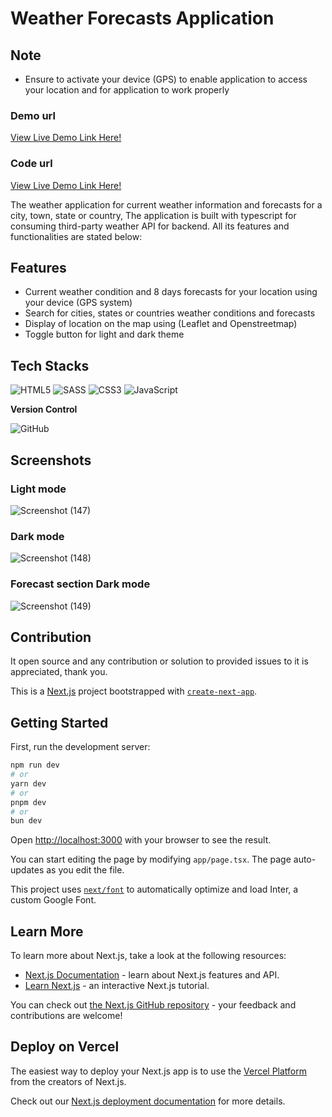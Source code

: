 # Weather Forecasts Application

## Note
- Ensure to activate your device (GPS) to enable application to access your location and for application to work properly

### Demo url
[View Live Demo Link Here!](https://weather-app-cloudify.vercel.app/)

### Code url
[View Live Demo Link Here!](https://github.com/Hamlanreh/weather_app/)


The weather application for current weather information and forecasts for a city, town, state or country, The application is built with typescript for consuming third-party weather API for backend. All its features and functionalities are stated below:

## Features

- Current weather condition and 8 days forecasts for your location using your device (GPS system)
- Search for cities, states or countries weather conditions and forecasts
- Display of location on the map using (Leaflet and Openstreetmap)
- Toggle button for light and dark theme

## Tech Stacks

![HTML5](https://img.shields.io/badge/html5-%23E34F26.svg?style=for-the-badge&logo=html5&logoColor=white)
![SASS](https://img.shields.io/badge/SASS-hotpink.svg?style=for-the-badge&logo=SASS&logoColor=white)
![CSS3](https://img.shields.io/badge/css3-%231572B6.svg?style=for-the-badge&logo=css3&logoColor=white)
![JavaScript](https://img.shields.io/badge/javascript-%23323330.svg?style=for-the-badge&logo=javascript&logoColor=%23F7DF1E)

**Version Control**

![GitHub](https://img.shields.io/badge/github-%23121011.svg?style=for-the-badge&logo=github&logoColor=white)


## Screenshots

### Light mode
![Screenshot (147)](https://github.com/Hamlanreh/weather_app/assets/101047579/8ee4465f-0963-408a-a157-c92183b66c43)
### Dark mode
![Screenshot (148)](https://github.com/Hamlanreh/weather_app/assets/101047579/acbdc6b2-d3c4-4d07-badb-caa5cb167fe9)
### Forecast section Dark mode
![Screenshot (149)](https://github.com/Hamlanreh/weather_app/assets/101047579/225dee1c-1934-4a2a-896a-8d9586b922c1)


## Contribution
It open source and any contribution or solution to provided issues to it is appreciated, thank you.


This is a [Next.js](https://nextjs.org/) project bootstrapped with [`create-next-app`](https://github.com/vercel/next.js/tree/canary/packages/create-next-app).

## Getting Started

First, run the development server:

```bash
npm run dev
# or
yarn dev
# or
pnpm dev
# or
bun dev
```

Open [http://localhost:3000](http://localhost:3000) with your browser to see the result.

You can start editing the page by modifying `app/page.tsx`. The page auto-updates as you edit the file.

This project uses [`next/font`](https://nextjs.org/docs/basic-features/font-optimization) to automatically optimize and load Inter, a custom Google Font.

## Learn More

To learn more about Next.js, take a look at the following resources:

- [Next.js Documentation](https://nextjs.org/docs) - learn about Next.js features and API.
- [Learn Next.js](https://nextjs.org/learn) - an interactive Next.js tutorial.

You can check out [the Next.js GitHub repository](https://github.com/vercel/next.js/) - your feedback and contributions are welcome!

## Deploy on Vercel

The easiest way to deploy your Next.js app is to use the [Vercel Platform](https://vercel.com/new?utm_medium=default-template&filter=next.js&utm_source=create-next-app&utm_campaign=create-next-app-readme) from the creators of Next.js.

Check out our [Next.js deployment documentation](https://nextjs.org/docs/deployment) for more details.











































